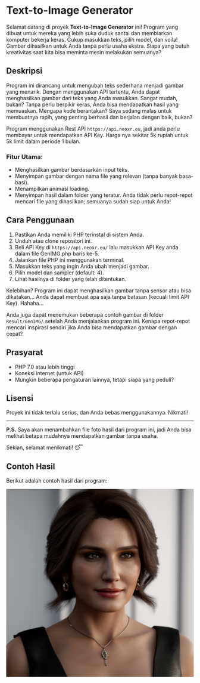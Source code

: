 # Text-to-Image Generator

Selamat datang di proyek **Text-to-Image Generator** ini! Program yang dibuat untuk mereka yang lebih suka duduk santai dan membiarkan komputer bekerja keras. Cukup masukkan teks, pilih model, dan voila! Gambar dihasilkan untuk Anda tanpa perlu usaha ekstra. Siapa yang butuh kreativitas saat kita bisa meminta mesin melakukan semuanya?

## Deskripsi

Program ini dirancang untuk mengubah teks sederhana menjadi gambar yang menarik. Dengan menggunakan API tertentu, Anda dapat menghasilkan gambar dari teks yang Anda masukkan. Sangat mudah, bukan? Tanpa perlu berpikir keras, Anda bisa mendapatkan hasil yang memuaskan. Mengapa kode berantakan? Saya sedang malas untuk membuatnya rapih, yang penting berhasil dan berjalan dengan baik, bukan?

Program menggunakan Rest API `https://api.neoxr.eu`, jadi anda perlu membayar untuk mendapatkan API Key. Harga nya sekitar 5k rupiah untuk 5k limit dalam periode 1 bulan.

### Fitur Utama:
- Menghasilkan gambar berdasarkan input teks.
- Menyimpan gambar dengan nama file yang relevan (tanpa banyak basa-basi).
- Menampilkan animasi loading.
- Menyimpan hasil dalam folder yang teratur. Anda tidak perlu repot-repot mencari file yang dihasilkan; semuanya sudah siap untuk Anda!

## Cara Penggunaan

1. Pastikan Anda memiliki PHP terinstal di sistem Anda.
2. Unduh atau clone repositori ini.
3. Beli API Key di `https://api.neoxr.eu/` lalu masukkan API Key anda dalam file GenIMG.php baris ke-5.
4. Jalankan file PHP ini menggunakan terminal.
5. Masukkan teks yang ingin Anda ubah menjadi gambar.
6. Pilih model dan sampler (default: 4).
7. Lihat hasilnya di folder yang telah ditentukan.

Kelebihan? Program ini dapat menghasilkan gambar tanpa sensor atau bisa dikatakan... Anda dapat membuat apa saja tanpa batasan (kecuali limit API Key). Hahaha...

Anda juga dapat menemukan beberapa contoh gambar di folder `Result/GenIMG/` setelah Anda menjalankan program ini. Kenapa repot-repot mencari inspirasi sendiri jika Anda bisa mendapatkan gambar dengan cepat?

## Prasyarat

- PHP 7.0 atau lebih tinggi
- Koneksi internet (untuk API)
- Mungkin beberapa pengaturan lainnya, tetapi siapa yang peduli?

## Lisensi

Proyek ini tidak terlalu serius, dan Anda bebas menggunakannya. Nikmati!

---

**P.S.** Saya akan menambahkan file foto hasil dari program ini, jadi Anda bisa melihat betapa mudahnya mendapatkan gambar tanpa usaha. 

Sekian, selamat menikmati! 😴

## Contoh Hasil
Berikut adalah contoh hasil dari program:

![Contoh Gambar](Result/GenIMG/Realistic_Vision_V5.0.safetensors_[614d1063]/Pretty_Woman,_Realistic,_HD,_8k.jpg)
